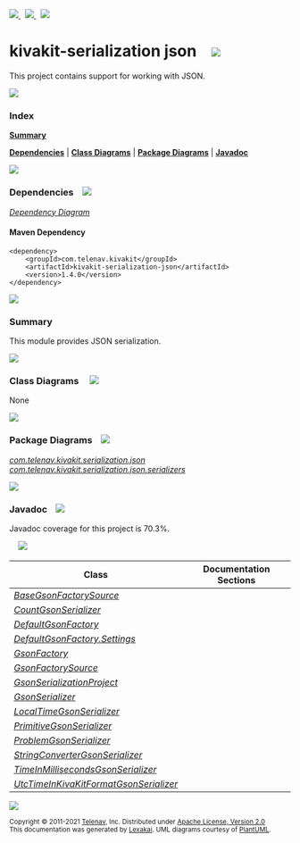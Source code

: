 [//]: # (start-user-text)

<a href="https://www.kivakit.org">
<img src="https://www.kivakit.org/images/web-32.png" srcset="https://www.kivakit.org/images/web-32-2x.png 2x"/>
</a>
&nbsp;
<a href="https://twitter.com/openkivakit">
<img src="https://www.kivakit.org/images/twitter-32.png" srcset="https://www.kivakit.org/images/twitter-32-2x.png 2x"/>
</a>
&nbsp;
<a href="https://kivakit.zulipchat.com">
<img src="https://www.kivakit.org/images/zulip-32.png" srcset="https://www.kivakit.org/images/zulip-32-2x.png 2x"/>
</a>

[//]: # (end-user-text)

# kivakit-serialization json &nbsp;&nbsp; <img src="https://www.kivakit.org/images/communicate-32.png" srcset="https://www.kivakit.org/images/communicate-32-2x.png 2x"/>

This project contains support for working with JSON.

<img src="https://www.kivakit.org/images/horizontal-line-512.png" srcset="https://www.kivakit.org/images/horizontal-line-512-2x.png 2x"/>

### Index

[**Summary**](#summary)  

[**Dependencies**](#dependencies) | [**Class Diagrams**](#class-diagrams) | [**Package Diagrams**](#package-diagrams) | [**Javadoc**](#javadoc)

<img src="https://www.kivakit.org/images/horizontal-line-512.png" srcset="https://www.kivakit.org/images/horizontal-line-512-2x.png 2x"/>

### Dependencies <a name="dependencies"></a> &nbsp;&nbsp; <img src="https://www.kivakit.org/images/dependencies-32.png" srcset="https://www.kivakit.org/images/dependencies-32-2x.png 2x"/>

[*Dependency Diagram*](https://www.kivakit.org/1.4.0/lexakai/kivakit/kivakit-serialization/json/documentation/diagrams/dependencies.svg)

#### Maven Dependency

    <dependency>
        <groupId>com.telenav.kivakit</groupId>
        <artifactId>kivakit-serialization-json</artifactId>
        <version>1.4.0</version>
    </dependency>

<img src="https://www.kivakit.org/images/horizontal-line-128.png" srcset="https://www.kivakit.org/images/horizontal-line-128-2x.png 2x"/>

[//]: # (start-user-text)

### Summary <a name = "summary"></a>

This module provides JSON serialization.

[//]: # (end-user-text)

<img src="https://www.kivakit.org/images/horizontal-line-128.png" srcset="https://www.kivakit.org/images/horizontal-line-128-2x.png 2x"/>

### Class Diagrams <a name="class-diagrams"></a> &nbsp; &nbsp; <img src="https://www.kivakit.org/images/diagram-40.png" srcset="https://www.kivakit.org/images/diagram-40-2x.png 2x"/>

None

<img src="https://www.kivakit.org/images/horizontal-line-128.png" srcset="https://www.kivakit.org/images/horizontal-line-128-2x.png 2x"/>

### Package Diagrams <a name="package-diagrams"></a> &nbsp;&nbsp; <img src="https://www.kivakit.org/images/box-32.png" srcset="https://www.kivakit.org/images/box-32-2x.png 2x"/>

[*com.telenav.kivakit.serialization.json*](https://www.kivakit.org/1.4.0/lexakai/kivakit/kivakit-serialization/json/documentation/diagrams/com.telenav.kivakit.serialization.json.svg)  
[*com.telenav.kivakit.serialization.json.serializers*](https://www.kivakit.org/1.4.0/lexakai/kivakit/kivakit-serialization/json/documentation/diagrams/com.telenav.kivakit.serialization.json.serializers.svg)

<img src="https://www.kivakit.org/images/horizontal-line-128.png" srcset="https://www.kivakit.org/images/horizontal-line-128-2x.png 2x"/>

### Javadoc <a name="javadoc"></a> &nbsp;&nbsp; <img src="https://www.kivakit.org/images/books-32.png" srcset="https://www.kivakit.org/images/books-32-2x.png 2x"/>

Javadoc coverage for this project is 70.3%.  
  
&nbsp; &nbsp; <img src="https://www.kivakit.org/images/meter-70-96.png" srcset="https://www.kivakit.org/images/meter-70-96-2x.png 2x"/>




| Class | Documentation Sections |
|---|---|
| [*BaseGsonFactorySource*](https://www.kivakit.org/1.4.0/javadoc/kivakit/kivakit.serialization.json/com/telenav/kivakit/serialization/json/BaseGsonFactorySource.html) |  |  
| [*CountGsonSerializer*](https://www.kivakit.org/1.4.0/javadoc/kivakit/kivakit.serialization.json/com/telenav/kivakit/serialization/json/serializers/CountGsonSerializer.html) |  |  
| [*DefaultGsonFactory*](https://www.kivakit.org/1.4.0/javadoc/kivakit/kivakit.serialization.json/com/telenav/kivakit/serialization/json/DefaultGsonFactory.html) |  |  
| [*DefaultGsonFactory.Settings*](https://www.kivakit.org/1.4.0/javadoc/kivakit/kivakit.serialization.json/com/telenav/kivakit/serialization/json/DefaultGsonFactory.Settings.html) |  |  
| [*GsonFactory*](https://www.kivakit.org/1.4.0/javadoc/kivakit/kivakit.serialization.json/com/telenav/kivakit/serialization/json/GsonFactory.html) |  |  
| [*GsonFactorySource*](https://www.kivakit.org/1.4.0/javadoc/kivakit/kivakit.serialization.json/com/telenav/kivakit/serialization/json/GsonFactorySource.html) |  |  
| [*GsonSerializationProject*](https://www.kivakit.org/1.4.0/javadoc/kivakit/kivakit.serialization.json/com/telenav/kivakit/serialization/json/GsonSerializationProject.html) |  |  
| [*GsonSerializer*](https://www.kivakit.org/1.4.0/javadoc/kivakit/kivakit.serialization.json/com/telenav/kivakit/serialization/json/GsonSerializer.html) |  |  
| [*LocalTimeGsonSerializer*](https://www.kivakit.org/1.4.0/javadoc/kivakit/kivakit.serialization.json/com/telenav/kivakit/serialization/json/serializers/LocalTimeGsonSerializer.html) |  |  
| [*PrimitiveGsonSerializer*](https://www.kivakit.org/1.4.0/javadoc/kivakit/kivakit.serialization.json/com/telenav/kivakit/serialization/json/PrimitiveGsonSerializer.html) |  |  
| [*ProblemGsonSerializer*](https://www.kivakit.org/1.4.0/javadoc/kivakit/kivakit.serialization.json/com/telenav/kivakit/serialization/json/serializers/ProblemGsonSerializer.html) |  |  
| [*StringConverterGsonSerializer*](https://www.kivakit.org/1.4.0/javadoc/kivakit/kivakit.serialization.json/com/telenav/kivakit/serialization/json/StringConverterGsonSerializer.html) |  |  
| [*TimeInMillisecondsGsonSerializer*](https://www.kivakit.org/1.4.0/javadoc/kivakit/kivakit.serialization.json/com/telenav/kivakit/serialization/json/serializers/TimeInMillisecondsGsonSerializer.html) |  |  
| [*UtcTimeInKivaKitFormatGsonSerializer*](https://www.kivakit.org/1.4.0/javadoc/kivakit/kivakit.serialization.json/com/telenav/kivakit/serialization/json/serializers/UtcTimeInKivaKitFormatGsonSerializer.html) |  |  

[//]: # (start-user-text)



[//]: # (end-user-text)

<img src="https://www.kivakit.org/images/horizontal-line-512.png" srcset="https://www.kivakit.org/images/horizontal-line-512-2x.png 2x"/>

<sub>Copyright &#169; 2011-2021 [Telenav](https://telenav.com), Inc. Distributed under [Apache License, Version 2.0](LICENSE)</sub>  
<sub>This documentation was generated by [Lexakai](https://lexakai.org). UML diagrams courtesy of [PlantUML](https://plantuml.com).</sub>

